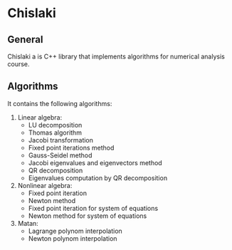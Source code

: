 # Chislaki

## General
Chislaki a is C++ library that implements algorithms
for numerical analysis course.

## Algorithms
It contains the following algorithms:
1. Linear algebra:
    * LU decomposition
    * Thomas algorithm
    * Jacobi transformation
    * Fixed point iterations method
    * Gauss-Seidel method
    * Jacobi eigenvalues and eigenvectors method
    * QR decomposition
    * Eigenvalues computation by QR decomposition
2. Nonlinear algebra:
    * Fixed point iteration
    * Newton method
    * Fixed point iteration for system of equations
    * Newton method for system of equations
3. Matan:
    * Lagrange polynom interpolation
    * Newton polynom interpolation
